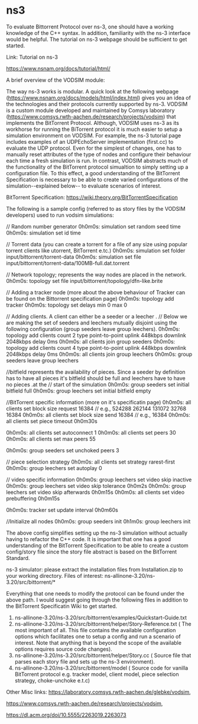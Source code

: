 # ns3

To evaluate Bittorrent Protocol over ns-3, one should have a working knowledge of the C++ syntax. In addition, familiarity with the ns-3 interface would be helpful. The tutorial on ns-3 webpage should be sufficient to get started.

Link: Tutorial on ns-3

https://www.nsnam.org/docs/tutorial/html/

A brief overview of the VODSIM module:

The way ns-3 works is modular. A quick look at the following webpage (https://www.nsnam.org/docs/models/html/index.html) gives you an idea of the technologies and their protocols currently supported by ns-3. VODSIM is a custom module developed and maintained by Comsys laboratory (https://www.comsys.rwth-aachen.de/research/projects/vodsim) that implements the BitTorrent Protocol. Although, VODSIM uses ns-3 as its workhorse for running the BiTorrent protocol it is much easier to setup a simulation environment on VODSIM. For example, the ns-3 tutorial page includes examples of an UDPEchoServer implementation (first.cc) to evaluate the UDP protocol. Even for the simplest of changes, one has to manually reset attributes of the type of nodes and configure their behaviour each time a fresh simulation is run. In contrast, VODSIM abstracts much of the functionality of the BitTorrent protocol simualtion to simply setting up a configuration file. To this effect, a good understanding of the BitTorrent Specification is necessary to be able to create varied configurations of the simulation--explained below-- to evaluate scenarios of interest.

BitTorrent Specification: https://wiki.theory.org/BitTorrentSpecification

The following is a sample config (referred to as story files by the VODSIM developers) used to run vodsim simulations:

// Random number generator
0h0m0s: simulation set random seed time
0h0m0s: simulation set id time

// Torrent data (you can create a torrent for a file of any size using popular torrent clients like utorrent, BitTorrent e.tc.)
0h0m0s: simulation set folder input/bittorrent/torrent-data
0h0m0s: simulation set file input/bittorrent/torrent-data/100MB-full.dat.torrent

// Network topology; represents the way nodes are placed in the network.
0h0m0s: topology set file input/bittorrent/topology/dfn-like.brite

// Adding a tracker node (more about the above behaviour of Tracker can be found on the Bittorrent specification page)
0h0m0s: topology add tracker
0h0m0s: topology set delays min 0 max 0

// Adding clients. A client can either be a seeder or a leecher .
// Below we are making the set of seeders and leechers mutually disjoint using the following configuration (group seeders leave group leechers). 
0h0m0s: topology add clients count 2 type point-to-point uplink 448kbps downlink 2048kbps delay 0ms
0h0m0s: all clients join group seeders
0h0m0s: topology add clients count 4 type point-to-point uplink 448kbps downlink 2048kbps delay 0ms
0h0m0s: all clients join group leechers
0h0m0s: group seeders leave group leechers


//bitfield represents the availability of pieces. Since a seeder by definition has to have all pieces it's bitfield should be full and leechers have to have no pieces .at the  // start of the simulation
0h0m0s: group seeders set initial bitfield full 
0h0m0s: group leechers set initial bitfield empty

//BitTorrent specific information (more on it's specificatin page)
0h0m0s: all clients set block size request 16384 // e.g., 524288 262144 131072 32768 16384
0h0m0s: all clients set block size send 16384 // e.g., 16384
0h0m0s: all clients set piece timeout 0h0m30s

0h0m0s: all clients set autoconnect 1
0h0m0s: all clients set peers 30
0h0m0s: all clients set max peers 55

0h0m0s: group seeders set unchoked peers 3

// piece selection strategy
0h0m0s: all clients set strategy rarest-first
0h0m0s: group leechers set autoplay 0

// video specific information
0h0m0s: group leechers set video skip inactive
0h0m0s: group leechers set video skip tolerance 0h0m2s
0h0m0s: group leechers set video skip afterwards 0h0m15s
0h0m0s: all clients set video prebuffering 0h0m15s

0h0m0s: tracker set update interval 0h0m60s

//Initialize all nodes
0h0m0s: group seeders init
0h1m0s: group leechers init

The above config simplifies setting up the ns-3 simulation without actually having to refactor the C++ code. It is important that one has a good understanding of the BitTorrent Specification to be able to create a custom config/story file since the story file abstract is based on the BitTorrent Standard.

ns-3 simulator: please extract the installation files from Installation.zip to your working directory.
Files of interest: ns-allinone-3.20/ns-3.20/src/bittorrent/*

Everything that one needs to modify the protocol can be found under the above path. I would suggest going through the following files in addition to the BitTorrent Specificatin Wiki to get started.

1. ns-allinone-3.20/ns-3.20/src/bittorrent/examples/Quickstart-Guide.txt
2. ns-allinone-3.20/ns-3.20/src/bittorrent/helper/Story-Reference.txt ( The most important of all. This file contains the available configuration options which facilitates one to setup a config and run a scenario of interest. Note that anything that is beyond the scope of the available options requires source code changes).
3. ns-allinone-3.20/ns-3.20/src/bittorrent/helper/Story.cc ( Source file that parses each story file and sets up the ns-3 environment).
4. ns-allinone-3.20/ns-3.20/src/bittorrent/model ( Source code for vanilla BitTorrent protocol e.g. tracker model, client model, piece selection strategy, choke-unchoke e.t.c)

Other Misc links:
https://laboratory.comsys.rwth-aachen.de/glebke/vodsim,

https://www.comsys.rwth-aachen.de/research/projects/vodsim,

https://dl.acm.org/doi/10.5555/2263019.2263073




